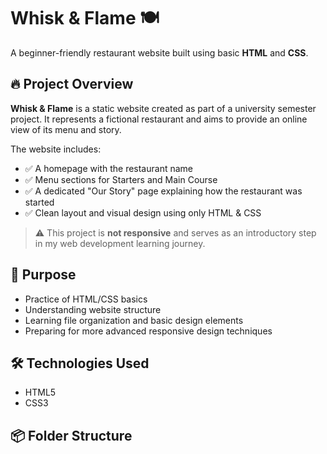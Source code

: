 # Whisk & Flame 🍽️

A beginner-friendly restaurant website built using basic **HTML** and **CSS**.

## 🔥 Project Overview

**Whisk & Flame** is a static website created as part of a university semester project. It represents a fictional restaurant and aims to provide an online view of its menu and story.

The website includes:
- ✅ A homepage with the restaurant name
- ✅ Menu sections for Starters and Main Course
- ✅ A dedicated "Our Story" page explaining how the restaurant was started
- ✅ Clean layout and visual design using only HTML & CSS

> ⚠️ This project is **not responsive** and serves as an introductory step in my web development learning journey.

## 🎯 Purpose

- Practice of HTML/CSS basics
- Understanding website structure
- Learning file organization and basic design elements
- Preparing for more advanced responsive design techniques

## 🛠️ Technologies Used

- HTML5
- CSS3

## 📦 Folder Structure
